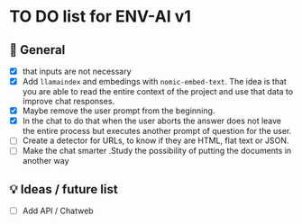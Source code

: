 # TO DO list for ENV-AI v1

## 🌈 General

- [x] that inputs are not necessary
- [x] Add `llamaindex` and embedings with `nomic-embed-text`.
    The idea is that you are able to read the entire context of the project and use that data to improve chat responses.
- [x] Maybe remove the user prompt from the beginning.
- [x] In the chat to do that when the user aborts the answer does not leave the entire process but executes another prompt of question for the user.
- [ ] Create a detector for URLs, to know if they are HTML, flat text or JSON.
- [ ] Make the chat smarter .Study the possibility of putting the documents in another way

## 💡 Ideas / future list

- [ ] Add API / Chatweb
